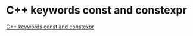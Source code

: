 # C++ keywords const and constexpr
[C++ keywords const and constexpr](https://aiwithcloud.com/2022/09/14/c_keywords_const_and_constexpr/)